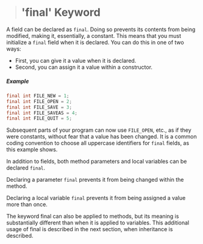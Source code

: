 ># 'final' Keyword

A field can be declared as `final`. Doing so prevents its contents from being modified, making it, essentially, a constant. This means that you must initialize a `final` field when it is declared. You can do this in one of two ways:

* First, you can give it a value when it is
declared.
* Second, you can assign it a value within a constructor.

##### Example

```java
final int FILE_NEW = 1;
final int FILE_OPEN = 2;
final int FILE_SAVE = 3;
final int FILE_SAVEAS = 4;
final int FILE_QUIT = 5;
```

Subsequent parts of your program can now use `FILE_OPEN`, etc., as if they were constants, without fear that a value has been changed. It is a common coding convention to choose all uppercase identifiers for `final` fields, as this example shows.

In addition to fields, both method parameters and local variables can be declared `final`.

Declaring a parameter `final` prevents it from being changed within the method. 

Declaring a local variable `final` prevents it from being assigned a value more than once.

The keyword final can also be applied to methods, but its meaning is substantially different than when it is applied to variables. This additional usage of final is described in the next section, when inheritance is described.

